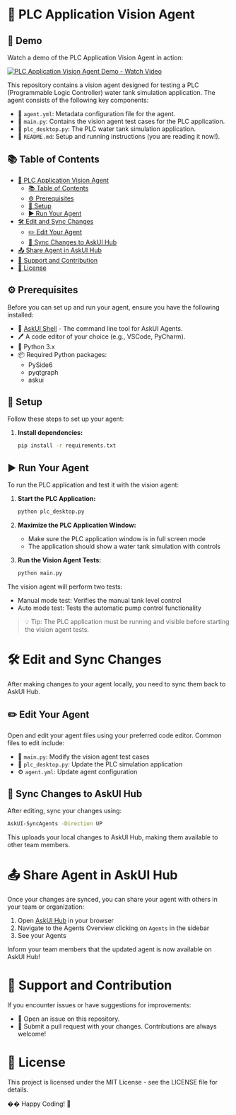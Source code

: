 # 🚀 PLC Application Vision Agent

## 🎥 Demo

Watch a demo of the PLC Application Vision Agent in action:

[![PLC Application Vision Agent Demo - Watch Video](https://cdn.loom.com/sessions/thumbnails/86fc3b4591e94aa197a4eab1df8b61ed-2e5f840315419694-full-play.gif)](https://www.loom.com/share/86fc3b4591e94aa197a4eab1df8b61ed)


This repository contains a vision agent designed for testing a PLC (Programmable Logic Controller) water tank simulation application. The agent consists of the following key components:

- 📄 `agent.yml`: Metadata configuration file for the agent.
- 🧩 `main.py`: Contains the vision agent test cases for the PLC application.
- 🧩 `plc_desktop.py`: The PLC water tank simulation application.
- 📘 `README.md`: Setup and running instructions (you are reading it now!).

## 📚 Table of Contents

- [🚀 PLC Application Vision Agent](#-plc-application-vision-agent)
  - [📚 Table of Contents](#-table-of-contents)
  - [⚙️ Prerequisites](#️-prerequisites)
  - [🔧 Setup](#-setup)
  - [▶️ Run Your Agent](#️-run-your-agent)
- [🛠️ Edit and Sync Changes](#️-edit-and-sync-changes)
  - [✏️ Edit Your Agent](#️-edit-your-agent)
  - [🔄 Sync Changes to AskUI Hub](#-sync-changes-to-askui-hub)
- [📤 Share Agent in AskUI Hub](#-share-agent-in-askui-hub)
- [🤝 Support and Contribution](#-support-and-contribution)
- [📜 License](#-license)

## ⚙️ Prerequisites

Before you can set up and run your agent, ensure you have the following installed:

- 🔄 [AskUI Shell](https://docs.askui.com) - The command line tool for AskUI Agents.
- 🖊️ A code editor of your choice (e.g., VSCode, PyCharm).
- 🐍 Python 3.x
- 📦 Required Python packages:
  - PySide6
  - pyqtgraph
  - askui

## 🔧 Setup

Follow these steps to set up your agent:

1. **Install dependencies:**

    ```sh
    pip install -r requirements.txt
    ```

## ▶️ Run Your Agent

To run the PLC application and test it with the vision agent:

1. **Start the PLC Application:**

    ```sh
    python plc_desktop.py
    ```

2. **Maximize the PLC Application Window:**
   - Make sure the PLC application window is in full screen mode
   - The application should show a water tank simulation with controls

3. **Run the Vision Agent Tests:**

    ```sh
    python main.py
    ```

The vision agent will perform two tests:
- Manual mode test: Verifies the manual tank level control
- Auto mode test: Tests the automatic pump control functionality

>💡 Tip: The PLC application must be running and visible before starting the vision agent tests.

# 🛠️ Edit and Sync Changes

After making changes to your agent locally, you need to sync them back to AskUI Hub.

## ✏️ Edit Your Agent

Open and edit your agent files using your preferred code editor. Common files to edit include:

- 🐍 `main.py`: Modify the vision agent test cases
- 🐍 `plc_desktop.py`: Update the PLC simulation application
- ⚙️ `agent.yml`: Update agent configuration

## 🔄 Sync Changes to AskUI Hub

After editing, sync your changes using:

```sh
AskUI-SyncAgents -Direction UP
```

This uploads your local changes to AskUI Hub, making them available to other team members.

# 📤 Share Agent in AskUI Hub

Once your changes are synced, you can share your agent with others in your team or organization:

1. Open [AskUI Hub](https://hub.askui.com) in your browser
2. Navigate to the Agents Overview clicking on `Agents` in the sidebar
3. See your Agents

Inform your team members that the updated agent is now available on AskUI Hub!

# 🤝 Support and Contribution

If you encounter issues or have suggestions for improvements:

- 🐛 Open an issue on this repository.
- 🔧 Submit a pull request with your changes.
Contributions are always welcome!

# 📜 License

This project is licensed under the MIT License - see the LICENSE file for details.

�� Happy Coding! 🚀
